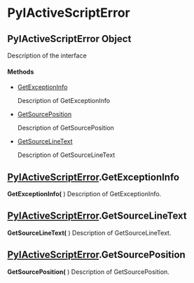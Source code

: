 # PyIActiveScriptError

## PyIActiveScriptError Object

Description of the interface

#### Methods


  - [GetExceptionInfo](PyIActiveScriptError.md#pyiactivescripterrorgetexceptioninfo)

    Description of GetExceptionInfo&nbsp;

  - [GetSourcePosition](PyIActiveScriptError.md#pyiactivescripterrorgetsourceposition)

    Description of GetSourcePosition&nbsp;

  - [GetSourceLineText](PyIActiveScriptError.md#pyiactivescripterrorgetsourcelinetext)

    Description of GetSourceLineText&nbsp;

## [PyIActiveScriptError](#pyiactivescripterror).GetExceptionInfo

 __GetExceptionInfo(__ )
Description of GetExceptionInfo.

## [PyIActiveScriptError](#pyiactivescripterror).GetSourceLineText

 __GetSourceLineText(__ )
Description of GetSourceLineText.

## [PyIActiveScriptError](#pyiactivescripterror).GetSourcePosition

 __GetSourcePosition(__ )
Description of GetSourcePosition.